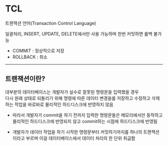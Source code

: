 # TCL 

트랜잭션 언어(Transaction Control Language)

일괄처리, INSERT, UPDATE, DELETE에서만 사용 가능하며 한번 커밋하면 롤백 불가능
- COMMIT : 정상적으로 저장
- ROLLBACK : 취소

___
## 트랜잭션이란?

대부분의 데이터베이스는 개발자가 실수로 잘못된 명령문을 입력했을 경우  
다시 원래 상태로 되돌리기 위해 명령에 따른 데이터 변경을를 저장하고 수정하고 삭제하는 작업을 바로바로 물리적인 하드디스크에 반영하지 않음  



- 따라서 개발자가 commit을 하기 전까지 입력한 명령문들은 메모리에서만 동작하고 물리적인 하드디스크에 반영되지 않고 commit하는 시점에 하드디스크에 반영됨

- 개발자가 데이터 작업을 하기 시작한 명령문부터 커밋하기까지를 하나의 트랜잭션이라고 부르며 이걸 데이터베이스에서 데이터 처리의 한 단위 취급함
